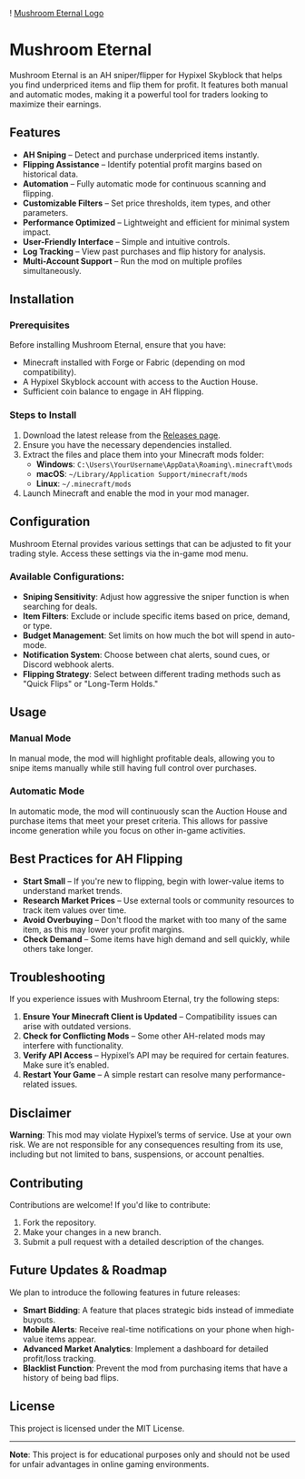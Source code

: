 ! [Mushroom Eternal Logo](https://cdn.creazilla.com/cliparts/3162097/mushroom-clipart-lg.png)

# Mushroom Eternal

Mushroom Eternal is an AH sniper/flipper for Hypixel Skyblock that helps you find underpriced items and flip them for profit. It features both manual and automatic modes, making it a powerful tool for traders looking to maximize their earnings.

## Features

- **AH Sniping** – Detect and purchase underpriced items instantly.
- **Flipping Assistance** – Identify potential profit margins based on historical data.
- **Automation** – Fully automatic mode for continuous scanning and flipping.
- **Customizable Filters** – Set price thresholds, item types, and other parameters.
- **Performance Optimized** – Lightweight and efficient for minimal system impact.
- **User-Friendly Interface** – Simple and intuitive controls.
- **Log Tracking** – View past purchases and flip history for analysis.
- **Multi-Account Support** – Run the mod on multiple profiles simultaneously.

## Installation

### Prerequisites

Before installing Mushroom Eternal, ensure that you have:

- Minecraft installed with Forge or Fabric (depending on mod compatibility).
- A Hypixel Skyblock account with access to the Auction House.
- Sufficient coin balance to engage in AH flipping.

### Steps to Install

1. Download the latest release from the [Releases page](#).
2. Ensure you have the necessary dependencies installed.
3. Extract the files and place them into your Minecraft mods folder:
   - **Windows**: `C:\Users\YourUsername\AppData\Roaming\.minecraft\mods`
   - **macOS**: `~/Library/Application Support/minecraft/mods`
   - **Linux**: `~/.minecraft/mods`
4. Launch Minecraft and enable the mod in your mod manager.

## Configuration

Mushroom Eternal provides various settings that can be adjusted to fit your trading style. Access these settings via the in-game mod menu.

### Available Configurations:
- **Sniping Sensitivity**: Adjust how aggressive the sniper function is when searching for deals.
- **Item Filters**: Exclude or include specific items based on price, demand, or type.
- **Budget Management**: Set limits on how much the bot will spend in auto-mode.
- **Notification System**: Choose between chat alerts, sound cues, or Discord webhook alerts.
- **Flipping Strategy**: Select between different trading methods such as "Quick Flips" or "Long-Term Holds."

## Usage

### Manual Mode

In manual mode, the mod will highlight profitable deals, allowing you to snipe items manually while still having full control over purchases.

### Automatic Mode

In automatic mode, the mod will continuously scan the Auction House and purchase items that meet your preset criteria. This allows for passive income generation while you focus on other in-game activities.

## Best Practices for AH Flipping

- **Start Small** – If you're new to flipping, begin with lower-value items to understand market trends.
- **Research Market Prices** – Use external tools or community resources to track item values over time.
- **Avoid Overbuying** – Don't flood the market with too many of the same item, as this may lower your profit margins.
- **Check Demand** – Some items have high demand and sell quickly, while others take longer.

## Troubleshooting

If you experience issues with Mushroom Eternal, try the following steps:

1. **Ensure Your Minecraft Client is Updated** – Compatibility issues can arise with outdated versions.
2. **Check for Conflicting Mods** – Some other AH-related mods may interfere with functionality.
3. **Verify API Access** – Hypixel’s API may be required for certain features. Make sure it’s enabled.
4. **Restart Your Game** – A simple restart can resolve many performance-related issues.

## Disclaimer

**Warning**: This mod may violate Hypixel’s terms of service. Use at your own risk. We are not responsible for any consequences resulting from its use, including but not limited to bans, suspensions, or account penalties.

## Contributing

Contributions are welcome! If you'd like to contribute:

1. Fork the repository.
2. Make your changes in a new branch.
3. Submit a pull request with a detailed description of the changes.

## Future Updates & Roadmap

We plan to introduce the following features in future releases:

- **Smart Bidding**: A feature that places strategic bids instead of immediate buyouts.
- **Mobile Alerts**: Receive real-time notifications on your phone when high-value items appear.
- **Advanced Market Analytics**: Implement a dashboard for detailed profit/loss tracking.
- **Blacklist Function**: Prevent the mod from purchasing items that have a history of being bad flips.

## License

This project is licensed under the MIT License.

---

**Note**: This project is for educational purposes only and should not be used for unfair advantages in online gaming environments.
